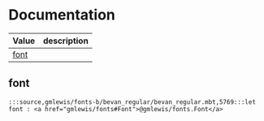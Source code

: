 # Documentation
|Value|description|
|---|---|
|[font](#font)||

## font

```moonbit
:::source,gmlewis/fonts-b/bevan_regular/bevan_regular.mbt,5769:::let font : <a href="gmlewis/fonts#Font">@gmlewis/fonts.Font</a>
```


